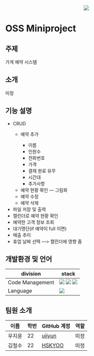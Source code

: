 <div style="text-align: center;">
  <img src="https://capsule-render.vercel.app/api?type=waving&color=c2e9fb&height=300&section=header&text=UY%20team&fontSize=90&animation=fadeIn&fontAlignY=38&desc=OSS%20Mini%20project&descAlignY=51&descAlign=62&textColor=white" />
  <!-- <p>
    <a href="https://github.com/kyechan99/capsule-render/labels/Idea">
      <img src="https://img.shields.io/badge/IDEA%20ISSUE%20-%23F7DF1E.svg?&style=for-the-badge&&logoColor=white"/>
    </a>
    <a href="#demo">
      <img src="https://img.shields.io/badge/DEMO%20-%234FC08D.svg?&style=for-the-badge&&logoColor=white"/>
    </a>
  </p> -->
</div>

# OSS Miniproject

## 주제
가게 예약 시스템

## 소개
미정

## 기능 설명
<body>
    <ul>
        <li>CRUD</li>
            <ul>    
                <li>예약 추가</li>
                  <ul>
                        <li>이름</li>
                        <li>인원수</li>
                        <li>전화번호</li>
                        <li>가격</li>
                        <li>결제 완료 유무</li>
                        <li>시간대</li>
                        <li>추가사항</li>
                </ul>
                <li>예약 현황 확인 — 그림화</li>
                <li>예약 수정</li>
                <li>예약 삭제</li>
            </ul>
        <li>파일 저장 및 출력</li>
        <li>캘린더로 예약 현황 확인</li>
        <li>예약한 고객 정보 조회</li>
        <li>대기명단(if 예약이 full 이면)</li>
        <li>매출 추이</li>
        <li>휴업 날짜 선택 —> 캘린더에 영향 줌</li>
    </ul>
</body>

## 개발환경 및 언어

|  division  |  stack         |
|------------|-----------------|
|Code Management|<img src="https://img.shields.io/badge/Git-F05032?style=flat-square&logo=git&logoColor=white"/> <img src="https://img.shields.io/badge/Github-181717?style=flat-square&logo=github&logoColor=white"/> <img src="https://img.shields.io/badge/vscode-007ACC?style=flat-square&logo=visualstudiocode&logoColor=white"/> |
|Language| <img src="https://img.shields.io/badge/C-A8B9CC?style=flat-square&logo=c&logoColor=white"/> |


## 팀원 소개

<table>
      <thead>
        <tr>
          <th>이름</th>
          <th>학번</th>
          <th>GitHub 계정</th>
          <th>역할</th>
        </tr>
      </thead>
      <tbody>
        <tr>
          <td>우지윤</td>
          <td>22</td>
          <td><a href="https://github.com/ujiyun">ujiyun</a></td>
          <td>미정</td>
        </tr>
        <tr>
          <td>김철수</td>
          <td>22</td>
          <td><a href="https://github.com/HSKYOO">HSKYOO</a></td>
          <td>미정</td>
        </tr>
      </tbody>
    </table>
